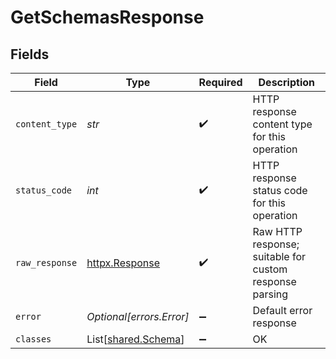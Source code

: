 # GetSchemasResponse


## Fields

| Field                                                        | Type                                                         | Required                                                     | Description                                                  |
| ------------------------------------------------------------ | ------------------------------------------------------------ | ------------------------------------------------------------ | ------------------------------------------------------------ |
| `content_type`                                               | *str*                                                        | :heavy_check_mark:                                           | HTTP response content type for this operation                |
| `status_code`                                                | *int*                                                        | :heavy_check_mark:                                           | HTTP response status code for this operation                 |
| `raw_response`                                               | [httpx.Response](https://www.python-httpx.org/api/#response) | :heavy_check_mark:                                           | Raw HTTP response; suitable for custom response parsing      |
| `error`                                                      | *Optional[errors.Error]*                                     | :heavy_minus_sign:                                           | Default error response                                       |
| `classes`                                                    | List[[shared.Schema](../../models/shared/schema.md)]         | :heavy_minus_sign:                                           | OK                                                           |